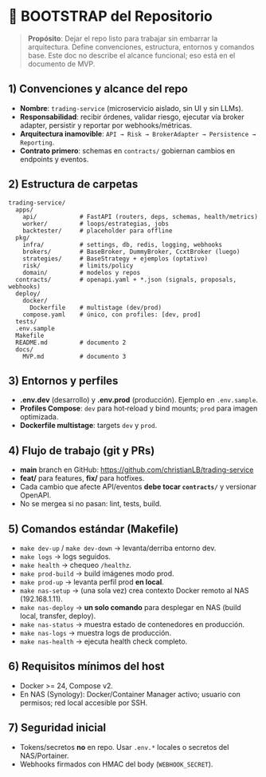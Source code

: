 # 📄 BOOTSTRAP del Repositorio

> **Propósito**: Dejar el repo listo para trabajar sin embarrar la arquitectura. Define convenciones, estructura, entornos y comandos base. Este doc no describe el alcance funcional; eso está en el documento de MVP.

## 1) Convenciones y alcance del repo

- **Nombre**: `trading-service` (microservicio aislado, sin UI y sin LLMs).
- **Responsabilidad**: recibir órdenes, validar riesgo, ejecutar vía broker adapter, persistir y reportar por webhooks/métricas.
- **Arquitectura inamovible**: `API → Risk → BrokerAdapter → Persistence → Reporting`.
- **Contrato primero**: schemas en `contracts/` gobiernan cambios en endpoints y eventos.

## 2) Estructura de carpetas

```
trading-service/
  apps/
    api/            # FastAPI (routers, deps, schemas, health/metrics)
    worker/         # loops/estrategias, jobs
    backtester/     # placeholder para offline
  pkg/
    infra/          # settings, db, redis, logging, webhooks
    brokers/        # BaseBroker, DummyBroker, CcxtBroker (luego)
    strategies/     # BaseStrategy + ejemplos (optativo)
    risk/           # limits/policy
    domain/         # modelos y repos
  contracts/        # openapi.yaml + *.json (signals, proposals, webhooks)
  deploy/
    docker/
      Dockerfile    # multistage (dev/prod)
    compose.yaml    # único, con profiles: [dev, prod]
  tests/
  .env.sample
  Makefile
  README.md         # documento 2
  docs/
    MVP.md          # documento 3
```

## 3) Entornos y perfiles

- **.env.dev** (desarrollo) y **.env.prod** (producción). Ejemplo en `.env.sample`.
- **Profiles Compose**: `dev` para hot‑reload y bind mounts; `prod` para imagen optimizada.
- **Dockerfile multistage**: targets `dev` y `prod`.

## 4) Flujo de trabajo (git y PRs)

- **main** branch en GitHub: https://github.com/christianLB/trading-service
- **feat/** para features, **fix/** para hotfixes.
- Cada cambio que afecte API/eventos **debe tocar `contracts/`** y versionar OpenAPI.
- No se mergea si no pasan: lint, tests, build.

## 5) Comandos estándar (Makefile)

- `make dev-up` / `make dev-down` → levanta/derriba entorno dev.
- `make logs` → logs seguidos.
- `make health` → chequeo `/healthz`.
- `make prod-build` → build imágenes modo prod.
- `make prod-up` → levanta perfil prod **en local**.
- `make nas-setup` → (una sola vez) crea contexto Docker remoto al NAS (192.168.1.11).
- `make nas-deploy` → **un solo comando** para desplegar en NAS (build local, transfer, deploy).
- `make nas-status` → muestra estado de contenedores en producción.
- `make nas-logs` → muestra logs de producción.
- `make nas-health` → ejecuta health check completo.

## 6) Requisitos mínimos del host

- Docker >= 24, Compose v2.
- En NAS (Synology): Docker/Container Manager activo; usuario con permisos; red local accesible por SSH.

## 7) Seguridad inicial

- Tokens/secretos **no** en repo. Usar `.env.*` locales o secretos del NAS/Portainer.
- Webhooks firmados con HMAC del body (`WEBHOOK_SECRET`).